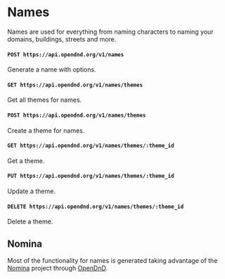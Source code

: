 # Names
Names are used for everything from naming characters to naming your domains, buildings, streets and more.

#### `POST https://api.opendnd.org/v1/names`
Generate a name with options.

#### `GET https://api.opendnd.org/v1/names/themes`
Get all themes for names.

#### `POST https://api.opendnd.org/v1/names/themes`
Create a theme for names.

#### `GET https://api.opendnd.org/v1/names/themes/:theme_id`
Get a theme.

#### `PUT https://api.opendnd.org/v1/names/themes/:theme_id`
Update a theme.

#### `DELETE https://api.opendnd.org/v1/names/themes/:theme_id`
Delete a theme.

## Nomina
Most of the functionality for names is generated taking advantage of the [Nomina](https://github.com/opendnd/nomina) project through [OpenDnD](https://github.com/opendnd/opendnd).
